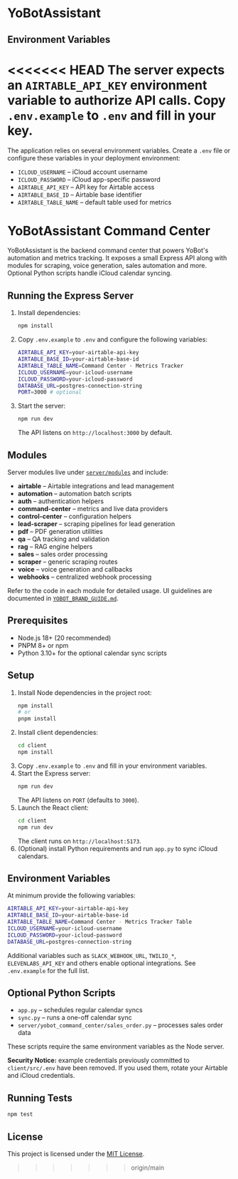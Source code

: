 
# YoBotAssistant

## Environment Variables

<<<<<<< HEAD
The server expects an `AIRTABLE_API_KEY` environment variable to authorize API calls.
Copy `.env.example` to `.env` and fill in your key.
=======
The application relies on several environment variables. Create a `.env` file or
configure these variables in your deployment environment:

- `ICLOUD_USERNAME` – iCloud account username
- `ICLOUD_PASSWORD` – iCloud app-specific password
- `AIRTABLE_API_KEY` – API key for Airtable access
- `AIRTABLE_BASE_ID` – Airtable base identifier
- `AIRTABLE_TABLE_NAME` – default table used for metrics

# YoBotAssistant Command Center

YoBotAssistant is the backend command center that powers YoBot's automation and metrics tracking. It exposes a small Express API along with modules for scraping, voice generation, sales automation and more. Optional Python scripts handle iCloud calendar syncing.

## Running the Express Server

1. Install dependencies:
   ```bash
   npm install
   ```
2. Copy `.env.example` to `.env` and configure the following variables:
   ```bash
   AIRTABLE_API_KEY=your-airtable-api-key
   AIRTABLE_BASE_ID=your-airtable-base-id
   AIRTABLE_TABLE_NAME=Command Center · Metrics Tracker
   ICLOUD_USERNAME=your-icloud-username
   ICLOUD_PASSWORD=your-icloud-password
   DATABASE_URL=postgres-connection-string
   PORT=3000 # optional
   ```
3. Start the server:
   ```bash
   npm run dev
   ```
   The API listens on `http://localhost:3000` by default.

## Modules

Server modules live under [`server/modules`](server/modules) and include:

- **airtable** – Airtable integrations and lead management
- **automation** – automation batch scripts
- **auth** – authentication helpers
- **command-center** – metrics and live data providers
- **control-center** – configuration helpers
- **lead-scraper** – scraping pipelines for lead generation
- **pdf** – PDF generation utilities
- **qa** – QA tracking and validation
- **rag** – RAG engine helpers
- **sales** – sales order processing
- **scraper** – generic scraping routes
- **voice** – voice generation and callbacks
- **webhooks** – centralized webhook processing

Refer to the code in each module for detailed usage. UI guidelines are documented in [`YOBOT_BRAND_GUIDE.md`](YOBOT_BRAND_GUIDE.md).

## Prerequisites

- Node.js 18+ (20 recommended)
- PNPM 8+ or npm
- Python 3.10+ for the optional calendar sync scripts

## Setup

1. Install Node dependencies in the project root:
   ```bash
   npm install
   # or
   pnpm install
   ```
2. Install client dependencies:
   ```bash
   cd client
   npm install
   ```
3. Copy `.env.example` to `.env` and fill in your environment variables.
4. Start the Express server:
   ```bash
   npm run dev
   ```
   The API listens on `PORT` (defaults to `3000`).
5. Launch the React client:
   ```bash
   cd client
   npm run dev
   ```
   The client runs on `http://localhost:5173`.
6. (Optional) install Python requirements and run `app.py` to sync iCloud calendars.

## Environment Variables

At minimum provide the following variables:

```bash
AIRTABLE_API_KEY=your-airtable-api-key
AIRTABLE_BASE_ID=your-airtable-base-id
AIRTABLE_TABLE_NAME=Command Center - Metrics Tracker Table
ICLOUD_USERNAME=your-icloud-username
ICLOUD_PASSWORD=your-icloud-password
DATABASE_URL=postgres-connection-string
```

Additional variables such as `SLACK_WEBHOOK_URL`, `TWILIO_*`, `ELEVENLABS_API_KEY` and others enable optional integrations. See `.env.example` for the full list.

## Optional Python Scripts

- `app.py` – schedules regular calendar syncs
- `sync.py` – runs a one-off calendar sync
- `server/yobot_command_center/sales_order.py` – processes sales order data

These scripts require the same environment variables as the Node server.

**Security Notice:** example credentials previously committed to `client/src/.env` have been removed. If you used them, rotate your Airtable and iCloud credentials.

## Running Tests

```bash
npm test
```

## License

This project is licensed under the [MIT License](LICENSE).
>>>>>>> origin/main
